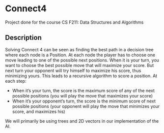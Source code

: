 # Connect4 

Project done for the course CS F211: Data Structures and Algorithms

## Description
Solving Connect 4 can be seen as finding the best path in a decision tree where each node is a Position. At each node the player has to choose one move leading to one of the possible next positions. When it is your turn, you want to choose the best possible move that will maximize your score. But next turn your opponent will try himself to maximize his score, thus minimizing yours.
This leads to a recursive algorithm to score a position. At each step:
  * When it’s your turn, the score is the maximum score of any of the next possible positions (you will play the move that maximizes your score)
  * When it’s your opponent’s turn, the score is the minimum score of next possible positions (your opponent will play the move that minimizes your score, and maximizes his)

We will primarily be using trees and 2D vectors in our implementation of the AI.
